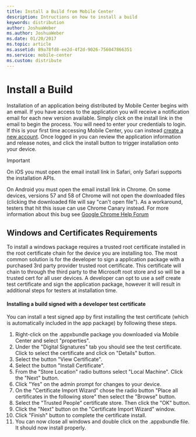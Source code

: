 ```yaml
---
title: Install a Build from Mobile Center
description: Intructions on how to install a build
keywords: distribution
author: JoshuaWeber
ms.author: JoshuaWeber
ms.date: 01/20/2017
ms.topic: article
ms.assetid: 89a78fd8-ee2d-4f2d-9026-756047866351
ms.service: mobile-center
ms.custom: distribute
---
```


# Install a Build

Installation of an application being distributed by Mobile Center begins with an email. If you have access to the application you will receive a notification email for each new version available. Simply click on the install link in the email to begin the process. You will need to enter your credentials to login. If this is your first time accessing Mobile Center, you can instead [create a new account][signup]. Once logged in you can review the application information and release notes, and click the install button to trigger installation onto your device.

> [!IMPORTANT]
> On iOS you must open the email install link in Safari, only Safari supports the installation APIs.
>
> On Android you must open the email install link in Chrome. On some devices, versions 57 and 58 of Chrome will not open the downloaded files (clicking the downloaded file will say "can't open file"). As a workaround, testers that hit this issue can use Chrome Canary instead. For more information about this bug see [Google Chrome Help Forum](https://productforums.google.com/forum/#!topic/chrome/gas7OCTHZHo)

## Windows and Certificates Requirements

To install a windows package requires a trusted root certificate installed in the root certificate chain for the device you are installing too. The most common solution is for the developer to sign a application package with a purchased 3rd party provider trusted root certificate. This certificate will chain to through the third party to the Microsoft root store and so will be a trusted cert for all user devices. A developer can opt to use a self create test certificate and sign the application package, however it will result in additional steps for testers at installation time.

#### Installing a build signed with a developer test certificate

You can install a test signed app by first installing the test certificate (which is automatically included in the app package) by following these steps.

1. Right-click on the .appxbundle package you downloaded via Mobile Center and select "properties".
2. Under the "Digital Signatures" tab you should see the test certificate. Click to select the certificate and click on "Details" button.
3. Select the button "View Certificate".
4. Select the button "Install Certificate".
5. From the "Store Location" radio buttons select "Local Machine". Click the "Next" button.
6. Click "Yes" on the admin prompt for changes to your device.
7. On the "Certificate Import Wizard" chose the radio button "Place all certificates in the following store" then select the "Browse" button.
8. Select the "Trusted People" certificate store. Then click the "OK" button.
9. Click the "Next" button on the "Certificate Import Wizard" window.
10. Click "Finish" button to complete the certificate install.
11. You can now close all windows and double click on the .appxbundle file. It should now install properly.


[login]: ~/dashboard/creating-and-managing-apps.md
[signup]: ~/dashboard/creating-and-managing-apps.md
